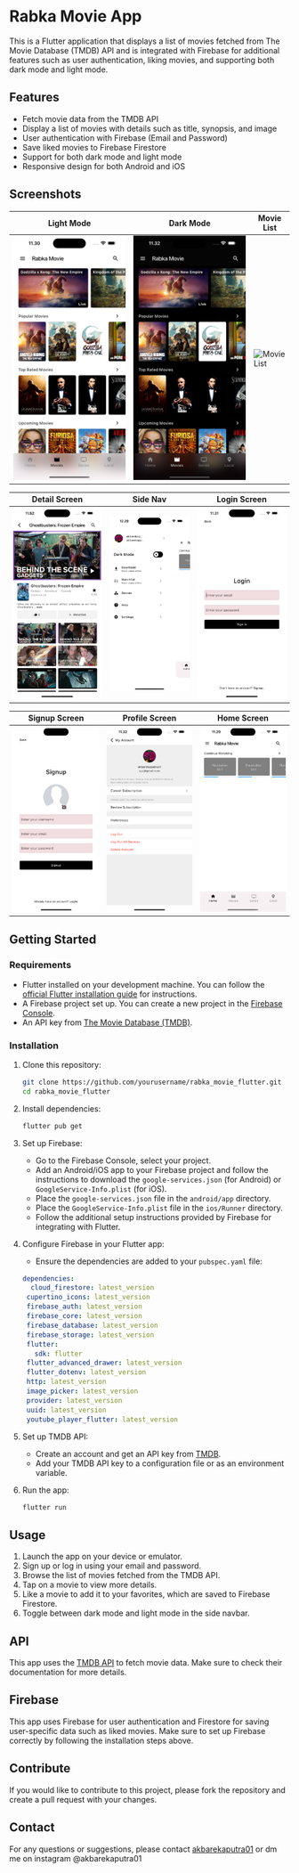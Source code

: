 # Rabka Movie App

This is a Flutter application that displays a list of movies fetched from The Movie Database (TMDB) API and is integrated with Firebase for additional features such as user authentication, liking movies, and supporting both dark mode and light mode.

## Features

- Fetch movie data from the TMDB API
- Display a list of movies with details such as title, synopsis, and image
- User authentication with Firebase (Email and Password)
- Save liked movies to Firebase Firestore
- Support for both dark mode and light mode
- Responsive design for both Android and iOS

## Screenshots

| Light Mode                                                                        | Dark Mode                                                                       | Movie List                                                     |
| --------------------------------------------------------------------------------- | ------------------------------------------------------------------------------- | -------------------------------------------------------------- |
| ![Movie Screen Light Mode](./assets/images/screenshots/moviesScreenLightMode.png) | ![Movie Screen Dark Mode](./assets/images/screenshots/moviesScreenDarkMode.png) | ![Movie List](./assets/images/screenshots/movieListScreen.png) |

| Detail Screen                                                  | Side Nav                                             | Login Screen                                                 |
| -------------------------------------------------------------- | ---------------------------------------------------- | ------------------------------------------------------------ |
| ![Detail Screen](./assets/images/screenshots/detailScreen.png) | ![Side Nav](./assets/images/screenshots/sideNav.png) | ![Login Screen](./assets/images/screenshots/loginScreen.png) |

| Signup Screen                                                  | Profile Screen                                                   | Home Screen                                                |
| -------------------------------------------------------------- | ---------------------------------------------------------------- | ---------------------------------------------------------- |
| ![Signup Screen](./assets/images/screenshots/signupScreen.png) | ![Profile Screen](./assets/images/screenshots/profileScreen.png) | ![Home Screen](./assets/images/screenshots/homeScreen.png) |

## Getting Started

### Requirements

- Flutter installed on your development machine. You can follow the [official Flutter installation guide](https://flutter.dev/docs/get-started/install) for instructions.
- A Firebase project set up. You can create a new project in the [Firebase Console](https://console.firebase.google.com/).
- An API key from [The Movie Database (TMDB)](https://www.themoviedb.org/documentation/api).

### Installation

1. Clone this repository:

   ```sh
   git clone https://github.com/yourusername/rabka_movie_flutter.git
   cd rabka_movie_flutter
   ```

2. Install dependencies:

   ```sh
   flutter pub get
   ```

3. Set up Firebase:

   - Go to the Firebase Console, select your project.
   - Add an Android/iOS app to your Firebase project and follow the instructions to download the `google-services.json` (for Android) or `GoogleService-Info.plist` (for iOS).
   - Place the `google-services.json` file in the `android/app` directory.
   - Place the `GoogleService-Info.plist` file in the `ios/Runner` directory.
   - Follow the additional setup instructions provided by Firebase for integrating with Flutter.

4. Configure Firebase in your Flutter app:

   - Ensure the dependencies are added to your `pubspec.yaml` file:

   ```yaml
   dependencies:
     cloud_firestore: latest_version
    cupertino_icons: latest_version
    firebase_auth: latest_version
    firebase_core: latest_version
    firebase_database: latest_version
    firebase_storage: latest_version
    flutter:
      sdk: flutter
    flutter_advanced_drawer: latest_version
    flutter_dotenv: latest_version
    http: latest_version
    image_picker: latest_version
    provider: latest_version
    uuid: latest_version
    youtube_player_flutter: latest_version
   ```

5. Set up TMDB API:

   - Create an account and get an API key from [TMDB](https://www.themoviedb.org/documentation/api).
   - Add your TMDB API key to a configuration file or as an environment variable.

6. Run the app:
   ```sh
   flutter run
   ```

## Usage

1. Launch the app on your device or emulator.
2. Sign up or log in using your email and password.
3. Browse the list of movies fetched from the TMDB API.
4. Tap on a movie to view more details.
5. Like a movie to add it to your favorites, which are saved to Firebase Firestore.
6. Toggle between dark mode and light mode in the side navbar.

## API

This app uses the [TMDB API](https://www.themoviedb.org/) to fetch movie data. Make sure to check their documentation for more details.

## Firebase

This app uses Firebase for user authentication and Firestore for saving user-specific data such as liked movies. Make sure to set up Firebase correctly by following the installation steps above.

## Contribute

If you would like to contribute to this project, please fork the repository and create a pull request with your changes.

## Contact

For any questions or suggestions, please contact [akbarekaputra01](mailto:akbarekaputra01@gmail.com) or dm me on instagram @akbarekaputra01
